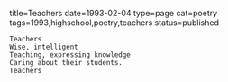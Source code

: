 title=Teachers
date=1993-02-04
type=page
cat=poetry
tags=1993,highschool,poetry,teachers
status=published
~~~~~~
Teachers
Wise, intelligent
Teaching, expressing knowledge
Caring about their students.
Teachers
